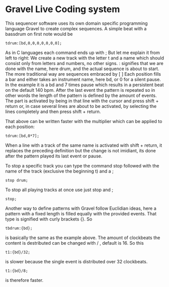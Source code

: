 # Gravel Live Coding system

This sequencer software uses its own domain specific programming language Gravel to create complex sequences. A simple beat with a bassdrum on first note would be

`tdrum:[bd,0,0,0,0,0,0,0];`

As in C languages each command ends up with ;
But let me explain it from left to right:
We create a new track with the letter t and a name which should consist only from letters and numbers, no other signs. 
: signifies that we are done with the name, here drum, and the actual sequence is about to start. The more traditional way are sequences embraced by [ ]
Each position fills a bar and either takes an instrument name, here bd, or 0 for a silent pause. In the example it is a bd and 7 times pause which results in a persistent beat on the default 140 bpm. After the last event the pattern is repeated so in other words the length of the pattern is defined by the amount of events. The part is activated by being in that line with the cursor and press shift + return or, in case several lines are about to be activated, by selecting the lines completely and then press shift + return.

That above can be written faster with the multiplier which can be applied to each position:

`tdrum:[bd,0*7];`

When a line with a track of the same name is activated with shift + return, it replaces the preceding definition but the change is not imidiant, its done after the pattern played its last event or pause.

To stop a specific track you can type the command stop followed with the name of the track (exclusive the beginning t) and a ;

`stop drum;`

To stop all playing tracks at once use just stop and ;

`stop;`

Another way to define patterns with Gravel follow Euclidian ideas, here a pattern with a fixed length is filled equally with the provided events. That type is signified with curly brackets {}. So

`tbdrum:{bd};`

is basically the same as the example above.
The amount of clockbeats the content is destributed can be changed with / , default is 16. So this

`t1:{bd}/32;`

is slower because the single event is distributed over 32 clockbeats.

`t1:{bd}/8;` 

is therefore faster. 
